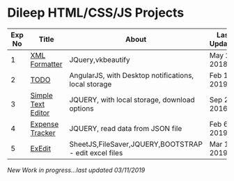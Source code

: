 # Dileep HTML/CSS/JS Projects


Exp No | Title | About | Last Updated
------------ | ------------- | ------------- | -------------
1 | [XML Formatter](https://dileepe-projects.github.io/FormatXML) | JQuery,vkbeautify | May 28 2018
2 | [TODO](https://dileepe-projects.github.io/TODO) | AngularJS, with Desktop notifications, local storage | Feb 12 2019
3 | [Simple Text Editor](https://dileepe-projects.github.io/SimpleTextEditor) | JQUERY, with local storage, download options | Sep 21 2016
4 | [Expense Tracker](https://dileepe-projects.github.io/MyExpenses) | JQUERY, read data from JSON file | Feb 6 2019
5 | [ExEdit](https://dileepe-projects.github.io/exEdit) | SheetJS,FileSaver,JQUERY,BOOTSTRAP - edit excel files | Mar 11 2019

*New Work in progress...last updated 03/11/2019*
